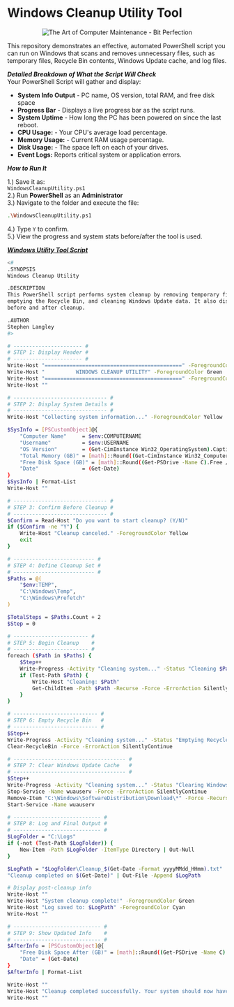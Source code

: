 <h1>Windows Cleanup Utility Tool</h1>
<p align="center">
<img src="https://bitperfection.com/wp-content/uploads/2020/08/Computer-Maintenance-New.jpg" alt="The Art of Computer Maintenance - Bit Perfection"/>
</p>  

This repository demonstrates an effective, automated PowerShell script you can run on Windows that scans and removes unnecessary files, such as temporary files, Recycle Bin contents, Windows Update cache, and log files.

***Detailed Breakdown of What the Script Will Check***  
Your PowerShell Script will gather and display:  
- **System Info Output** - PC name, OS version, total RAM, and free disk space
- **Progress Bar** - Displays a live progress bar as the script runs.
- **System Uptime** - How long the PC has been powered on since the last reboot.
- **CPU Usage:** - Your CPU's average load percentage.
- **Memory Usage:** - Current RAM usage percentage.
- **Disk Usage:** - The space left on each of your drives.
- **Event Logs:** Reports critical system or application errors.

***How to Run It***  

1.) Save it as:   
`WindowsCleanupUtility.ps1`   
2.) Run **PowerShell** as an **Administrator**   
3.) Navigate to the folder and execute the file:  
```bash
.\WindowsCleanupUtility.ps1
```
4.) Type `Y` to confirm.   
5.) View the progress and system stats before/after the tool is used.

<ins>***Windows Utility Tool Script***<ins>

```bash
<#
.SYNOPSIS
Windows Cleanup Utility

.DESCRIPTION
This PowerShell script performs system cleanup by removing temporary files, clearing caches,
emptying the Recycle Bin, and cleaning Windows Update data. It also displays system information
before and after cleanup.

.AUTHOR
Stephen Langley
#>

# ---------------------- #
# STEP 1: Display Header #
# ---------------------- #
Write-Host "============================================" -ForegroundColor Cyan
Write-Host "          WINDOWS CLEANUP UTILITY" -ForegroundColor Green
Write-Host "============================================" -ForegroundColor Cyan
Write-Host ""

# ------------------------------ #
# STEP 2: Display System Details #
# ------------------------------ #
Write-Host "Collecting system information..." -ForegroundColor Yellow

$SysInfo = [PSCustomObject]@{
    "Computer Name"     = $env:COMPUTERNAME
    "Username"          = $env:USERNAME
    "OS Version"        = (Get-CimInstance Win32_OperatingSystem).Caption
    "Total Memory (GB)" = [math]::Round((Get-CimInstance Win32_ComputerSystem).TotalPhysicalMemory / 1GB, 2)
    "Free Disk Space (GB)" = [math]::Round((Get-PSDrive -Name C).Free / 1GB, 2)
    "Date"              = (Get-Date)
}
$SysInfo | Format-List
Write-Host ""

# ------------------------------ #
# STEP 3: Confirm Before Cleanup #
# ------------------------------ #
$Confirm = Read-Host "Do you want to start cleanup? (Y/N)"
if ($Confirm -ne "Y") {
    Write-Host "Cleanup canceled." -ForegroundColor Yellow
    exit
}

# -------------------------- #
# STEP 4: Define Cleanup Set #
# -------------------------- #
$Paths = @(
    "$env:TEMP",
    "C:\Windows\Temp",
    "C:\Windows\Prefetch"
)

$TotalSteps = $Paths.Count + 2
$Step = 0

# ------------------------ #
# STEP 5: Begin Cleanup    #
# ------------------------ #
foreach ($Path in $Paths) {
    $Step++
    Write-Progress -Activity "Cleaning system..." -Status "Cleaning $Path" -PercentComplete (($Step / $TotalSteps) * 100)
    if (Test-Path $Path) {
        Write-Host "Cleaning: $Path"
        Get-ChildItem -Path $Path -Recurse -Force -ErrorAction SilentlyContinue | Remove-Item -Force -Recurse -ErrorAction SilentlyContinue
    }
}

# --------------------------- #
# STEP 6: Empty Recycle Bin   #
# --------------------------- #
$Step++
Write-Progress -Activity "Cleaning system..." -Status "Emptying Recycle Bin..." -PercentComplete (($Step / $TotalSteps) * 100)
Clear-RecycleBin -Force -ErrorAction SilentlyContinue

# ------------------------------------ #
# STEP 7: Clear Windows Update Cache   #
# ------------------------------------ #
$Step++
Write-Progress -Activity "Cleaning system..." -Status "Clearing Windows Update Cache..." -PercentComplete (($Step / $TotalSteps) * 100)
Stop-Service -Name wuauserv -Force -ErrorAction SilentlyContinue
Remove-Item "C:\Windows\SoftwareDistribution\Download\*" -Force -Recurse -ErrorAction SilentlyContinue
Start-Service -Name wuauserv

# ---------------------------- #
# STEP 8: Log and Final Output #
# ---------------------------- #
$LogFolder = "C:\Logs"
if (-not (Test-Path $LogFolder)) {
    New-Item -Path $LogFolder -ItemType Directory | Out-Null
}

$LogPath = "$LogFolder\Cleanup_$(Get-Date -Format yyyyMMdd_HHmm).txt"
"Cleanup completed on $(Get-Date)" | Out-File -Append $LogPath

# Display post-cleanup info
Write-Host ""
Write-Host "System cleanup complete!" -ForegroundColor Green
Write-Host "Log saved to: $LogPath" -ForegroundColor Cyan
Write-Host ""

# ---------------------------- #
# STEP 9: Show Updated Info    #
# ---------------------------- #
$AfterInfo = [PSCustomObject]@{
    "Free Disk Space After (GB)" = [math]::Round((Get-PSDrive -Name C).Free / 1GB, 2)
    "Date" = (Get-Date)
}
$AfterInfo | Format-List

Write-Host ""
Write-Host "Cleanup completed successfully. Your system should now have improved performance." -ForegroundColor Green
Write-Host ""
```
